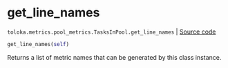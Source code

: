 # get_line_names
`toloka.metrics.pool_metrics.TasksInPool.get_line_names` | [Source code](https://github.com/Toloka/toloka-kit/blob/v0.1.24/src/metrics/pool_metrics.py#L308)

```python
get_line_names(self)
```

Returns a list of metric names that can be generated by this class instance.

